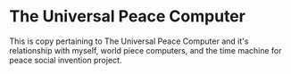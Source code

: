# The Universal Peace Computer

This is copy pertaining to The Universal Peace Computer and it's relationship with myself, world piece computers, and the time machine for peace social invention project.
